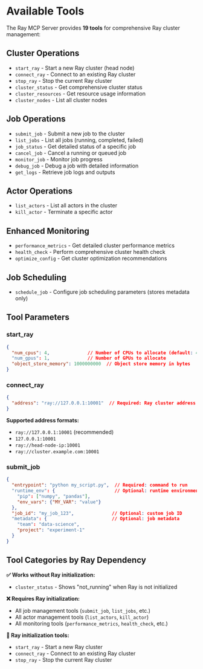 # Available Tools

The Ray MCP Server provides **19 tools** for comprehensive Ray cluster management:

## Cluster Operations
- `start_ray` - Start a new Ray cluster (head node)
- `connect_ray` - Connect to an existing Ray cluster
- `stop_ray` - Stop the current Ray cluster
- `cluster_status` - Get comprehensive cluster status
- `cluster_resources` - Get resource usage information
- `cluster_nodes` - List all cluster nodes

## Job Operations
- `submit_job` - Submit a new job to the cluster
- `list_jobs` - List all jobs (running, completed, failed)
- `job_status` - Get detailed status of a specific job
- `cancel_job` - Cancel a running or queued job
- `monitor_job` - Monitor job progress
- `debug_job` - Debug a job with detailed information
- `get_logs` - Retrieve job logs and outputs

## Actor Operations
- `list_actors` - List all actors in the cluster
- `kill_actor` - Terminate a specific actor

## Enhanced Monitoring
- `performance_metrics` - Get detailed cluster performance metrics
- `health_check` - Perform comprehensive cluster health check
- `optimize_config` - Get cluster optimization recommendations

## Job Scheduling
- `schedule_job` - Configure job scheduling parameters (stores metadata only)

## Tool Parameters

### start_ray
```json
{
  "num_cpus": 4,              // Number of CPUs to allocate (default: 4)
  "num_gpus": 1,              // Number of GPUs to allocate  
  "object_store_memory": 1000000000  // Object store memory in bytes
}
```

### connect_ray
```json
{
  "address": "ray://127.0.0.1:10001"  // Required: Ray cluster address
}
```

**Supported address formats:**
- `ray://127.0.0.1:10001` (recommended)
- `127.0.0.1:10001`
- `ray://head-node-ip:10001`
- `ray://cluster.example.com:10001`

### submit_job
```json
{
  "entrypoint": "python my_script.py",  // Required: command to run
  "runtime_env": {                      // Optional: runtime environment
    "pip": ["numpy", "pandas"],
    "env_vars": {"MY_VAR": "value"}
  },
  "job_id": "my_job_123",              // Optional: custom job ID
  "metadata": {                        // Optional: job metadata
    "team": "data-science",
    "project": "experiment-1"
  }
}
```

## Tool Categories by Ray Dependency

**✅ Works without Ray initialization:**
- `cluster_status` - Shows "not_running" when Ray is not initialized

**❌ Requires Ray initialization:**
- All job management tools (`submit_job`, `list_jobs`, etc.)
- All actor management tools (`list_actors`, `kill_actor`)
- All monitoring tools (`performance_metrics`, `health_check`, etc.)

**🔧 Ray initialization tools:**
- `start_ray` - Start a new Ray cluster
- `connect_ray` - Connect to an existing Ray cluster
- `stop_ray` - Stop the current Ray cluster 
